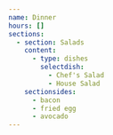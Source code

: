 ```yaml
---
name: Dinner
hours: []
sections:
  - section: Salads
    content:
      - type: dishes
        selectdish:
          - Chef's Salad
          - House Salad
    sectionsides:
      - bacon
      - fried egg
      - avocado
---
```

